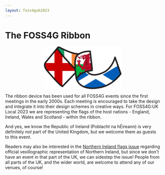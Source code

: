 ```yaml
---
layout: foss4guk2023
---
```



# The FOSS4G Ribbon

<img alt="OSGeo Ribbon"  src="images/swooshukie.svg" style="width:50%; margin: 0 auto; display:block;"/>

The ribbon device has been used for all FOSS4G events since the first meetings in the early 2000s. 
Each meeting is encouraged to take the design and integrate it into their design schemes in 
creative ways. For FOSS4G:UK Local 2023 we are representing the flags of the host nations - 
England, Ireland, Wales and Scotland - within the ribbon.

And yes, we know the Republic of Ireland (Poblacht na hÉireann) is very definitely *not*
part of the United Kingdom, but we welcome them as guests to this event.

Readers may also be interested in the [Northern Ireland flags issue](https://en.wikipedia.org/wiki/Northern_Ireland_flags_issue)
regarding official vexillographic representation of Northern Ireland, but since we don't have an event in that part of the UK, we
can sidestep the issue! People from all parts of the UK, and the wider world, are welcome to attend any of our venues, of course!


